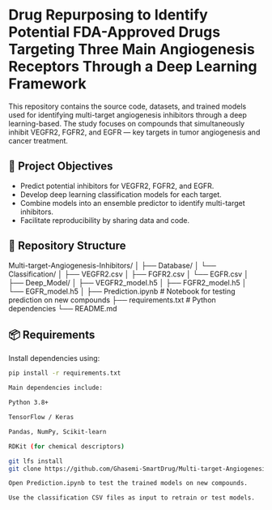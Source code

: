 # Drug Repurposing to Identify Potential FDA-Approved Drugs Targeting Three Main Angiogenesis Receptors Through a Deep Learning Framework

This repository contains the source code, datasets, and trained models used for identifying multi-target angiogenesis inhibitors through a deep learning-based. The study focuses on compounds that simultaneously inhibit VEGFR2, FGFR2, and EGFR — key targets in tumor angiogenesis and cancer treatment.

## 🧪 Project Objectives

- Predict potential inhibitors for VEGFR2, FGFR2, and EGFR.
- Develop deep learning classification models for each target.
- Combine models into an ensemble predictor to identify multi-target inhibitors.
- Facilitate reproducibility by sharing data and code.

## 📁 Repository Structure
Multi-target-Angiogenesis-Inhibitors/ │ ├── Database/ │ └── Classification/ │ ├── VEGFR2.csv │ ├── FGFR2.csv │ └── EGFR.csv │ ├── Deep_Model/ │ ├── VEGFR2_model.h5 │ ├── FGFR2_model.h5 │ └── EGFR_model.h5 │ ├── Prediction.ipynb # Notebook for testing prediction on new compounds ├── requirements.txt # Python dependencies └── README.md


## 📦 Requirements

Install dependencies using:

```bash
pip install -r requirements.txt

Main dependencies include:

Python 3.8+

TensorFlow / Keras

Pandas, NumPy, Scikit-learn

RDKit (for chemical descriptors)

git lfs install
git clone https://github.com/Ghasemi-SmartDrug/Multi-target-Angiogenesis-Inhibitors.git

Open Prediction.ipynb to test the trained models on new compounds.

Use the classification CSV files as input to retrain or test models.
